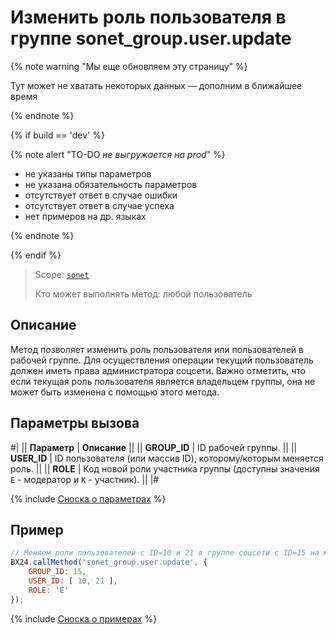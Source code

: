 # Изменить роль пользователя в группе sonet_group.user.update

{% note warning "Мы еще обновляем эту страницу" %}

Тут может не хватать некоторых данных — дополним в ближайшее время

{% endnote %}

{% if build == 'dev' %}

{% note alert "TO-DO _не выгружается на prod_" %}

- не указаны типы параметров
- не указана обязательность параметров
- отсутствует ответ в случае ошибки
- отсутствует ответ в случае успеха
- нет примеров на др. языках

{% endnote %}

{% endif %}

> Scope: [`sonet`](../../scopes/permissions.md)
>
> Кто может выполнять метод: любой пользователь

## Описание

Метод позволяет изменить роль пользователя или пользователей в рабочей группе. Для осуществления операции текущий пользователь должен иметь права администратора соцсети. Важно отметить, что если текущая роль пользователя является владельцем группы, она не может быть изменена с помощью этого метода.

## Параметры вызова

#|
|| **Параметр** | **Описание** ||
|| **GROUP_ID** | ID рабочей группы. ||
|| **USER_ID** | ID пользователя (или массив ID), которому/которым меняется роль. ||
|| **ROLE** | Код новой роли участника группы (доступны значения `E` - модератор и `K` - участник). ||
|#

{% include [Сноска о параметрах](../../../_includes/required.md) %}

## Пример

```js
// Меняем роли пользователей с ID=10 и 21 в группе соцсети с ID=15 на модераторов
BX24.callMethod('sonet_group.user.update', {
    GROUP_ID: 15,
    USER_ID: [ 10, 21 ],
    ROLE: 'E'
});
```
{% include [Сноска о примерах](../../../_includes/examples.md) %}